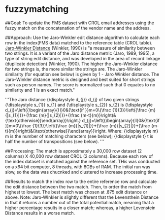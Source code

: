 # fuzzymatching 
##Goal: 
To update the FMS dataset with CROL email addresses using the fuzzy match on the concatenation of the vendor name and the address. 

##Approach: 
Use the Jaro-Winkler edit distance algorithm to calculate each row in the index(FMS data) matched to the reference table (CROL table).
<a href="https://en.wikipedia.org/wiki/Jaro%E2%80%93Winkler_distance">Jaro-Winkler Distance</a> (Winkler, 1990) is "a measure of similarity between two strings. It is a variant of the Jaro distance metric (Jaro, 1989, 1995), a type of string edit distance, and was developed in the area of record linkage (duplicate detection) (Winkler, 1990). The higher the Jaro–Winkler distance for two strings is, the more similar the strings are. The Jaro-Winkler similarity (for equation see below) is given by 1 - Jaro Winkler distance. The Jaro–Winkler distance metric is designed and best suited for short strings such as person names. The score is normalized such that 0 equates to no similarity and 1 is an exact match."

'''The Jaro distance {\displaystyle d_{j}} d_{j} of two given strings {\displaystyle s_{1}} s_{1} and {\displaystyle s_{2}} s_{2} is
{\displaystyle d_{j}=\left\{{\begin{array}{l l}0&{\text{if }}m=0\\{\frac {1}{3}}\left({\frac {m}{|s_{1}|}}+{\frac {m}{|s_{2}|}}+{\frac {m-t}{m}}\right)&{\text{otherwise}}\end{array}}\right.} d_{j}=\left\{{\begin{array}{ll}0&{\text{if }}m=0\\{\frac  {1}{3}}\left({\frac  {m}{|s_{1}|}}+{\frac  {m}{|s_{2}|}}+{\frac  {m-t}{m}}\right)&{\text{otherwise}}\end{array}}\right.
Where:
{\displaystyle m} m is the number of matching characters (see below);
{\displaystyle t} t is half the number of transpositions (see below).
'''



##Processing: 
The match is approximately a 30,000 row dataset (2 columns) X 40,000 row dataset CROL (2 columns). Because each row of the index dataset is matched against the reference set. THis was conducted on a x64 bit computer, 8 threads, with 8GBs of RAM. The initial run was slow, so the data was chucnked and clustered to increase processing time. 

##Results
to match the index row to the entire reference row and calculate the edit distance between the two match. Then, to order the match from highest to lowest. The best match was chosen at .875 edit distance or above. Note: Jaro-WInkler is slightly different that the Levensthein Distance in that it returns a number out of the total potential match, meaning that a higher percentage results in a closer match; whereas, a higher Levenstein Distance results in a worse match. 
